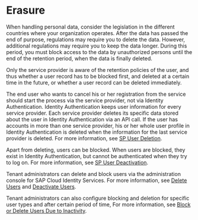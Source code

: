 <!-- loio5ccec0b19422406fac24b9323294b980 -->

# Erasure

When handling personal data, consider the legislation in the different countries where your organization operates. After the data has passed the end of purpose, regulations may require you to delete the data. However, additional regulations may require you to keep the data longer. During this period, you must block access to the data by unauthorized persons until the end of the retention period, when the data is finally deleted.

Only the service provider is aware of the retention policies of the user, and thus whether a user record has to be blocked first, and deleted at a certain time in the future, or whether a user record can be deleted immediately.

The end user who wants to cancel his or her registration from the service should start the process via the service provider, not via Identity Authentication. Identity Authentication keeps user information for every service provider. Each service provider deletes its specific data stored about the user in Identity Authentication via an API call. If the user has accounts in more than one service provider, his or her whole user profile in Identity Authentication is deleted when the information for the last service provider is deleted. For more information, see [SP User Deletion](../Development/sp-user-deletion-dba2028.md).

Apart from deleting, users can be blocked. When users are blocked, they exist in Identity Authentication, but cannot be authenticated when they try to log on. For more information, see [SP User Deactivation](../Development/sp-user-deactivation-de64bd8.md).

Tenant administrators can delete and block users via the administration console for SAP Cloud Identity Services. For more information, see [Delete Users](../Operation-Guide/delete-users-bbfaf5f.md) and [Deactivate Users](../Operation-Guide/deactivate-users-99cf468.md).

Tenant administrators can also configure blocking and deletion for specific user types and after certain period of time, For more information, see [Block or Delete Users Due to Inactivity](../Operation-Guide/block-or-delete-users-due-to-inactivity-744b2d0.md).


